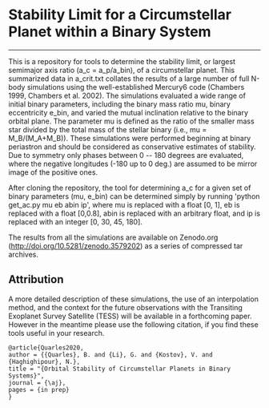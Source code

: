 # Stability Limit for a Circumstellar Planet within a Binary System
--------
This is a repository for tools to determine the stability limit, or largest semimajor axis ratio (a_c = a_p/a_bin), of a circumstellar planet. This summarized data in a_crit.txt collates the results of a large number of full N-body simulations using the well-established Mercury6 code (Chambers 1999, Chambers et al. 2002). The simulations evaluated a wide range of initial binary parameters, including the binary mass ratio mu, binary eccentricity e_bin, and varied the mutual inclination relative to the binary orbital plane. The parameter mu is defined as the ratio of the smaller mass star divided by the total mass of the stellar binary (i.e., mu = M_B/(M_A+M_B)). These simulations were performed beginning at binary periastron and should be considered as conservative estimates of stability. Due to symmetry only phases between 0 -- 180 degrees are evaluated, where the negative longitudes (-180 up to 0 deg.) are assumed to be mirror image of the positive ones.

After cloning the repository, the tool for determining a_c for a given set of binary parameters (mu, e_bin) can be determined simply by running 'python get_ac.py mu eb abin ip', where mu is replaced with a float [0, 1], eb is replaced with a float [0,0.8], abin is replaced with an arbitrary float, and ip is replaced with an integer [0, 30, 45, 180].

The results from all the simulations are available on Zenodo.org (http://doi.org/10.5281/zenodo.3579202) as a series of compressed tar archives. 

Attribution
--------
A more detailed description of these simulations, the use of an interpolation method, and the context for the future observations with the Transiting Exoplanet Survey Satellite (TESS) will be available in a forthcoming paper.  However in the meantime please use the following citation, if you find these tools useful in your research. 

```
@article{Quarles2020,
author = {{Quarles}, B. and {Li}, G. and {Kostov}, V. and {Haghighipour}, N.},
title = "{Orbital Stability of Circumstellar Planets in Binary Systems}",
journal = {\aj},
pages = {in prep}
}
```
